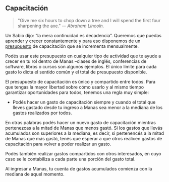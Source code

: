 ## Capacitación

> "Give me six hours to chop down a tree and I will
> spend the first four sharpening the axe."
> -- <cite>Abraham Lincoln.</cite>

Un Sabio dijo: “la mera continuidad es decadencia”. Queremos que puedas aprender y crecer constantemente y para eso disponemos de un [presupuesto](http://man.as/capacitacion) de capacitación que se incrementa mensualmente.

Podés usar este presupuesto en cualquier tipo de actividad que te ayude a crecer en tu rol dentro de Manas –clases de inglés, conferencias de software, libros o cursos son algunos ejemplos. El único límite para cada gasto lo dicta el sentido común y el total de presupuesto disponible. 

El presupuesto de capacitación es único y compartido entre todos. Para que tengas la mayor libertad sobre cómo usarlo y al mismo tiempo garantizar oportunidades para todos, tenemos una regla muy simple:

  * Podés hacer un gasto de capacitación siempre y cuando el total que lleves gastado desde tu ingreso a Manas sea menor a la mediana de los gastos realizados por todos.  

En otras palabras podés hacer un nuevo gasto de capacitación mientras pertenezcas a la mitad de Manas que menos gastó. Si los gastos que llevás acumulados son superiores a la mediana, es decir, si pertenencés a la mitad de Manas que más gastó, tenés que esperar a que otros realicen gastos de capacitación para volver a poder realizar un gasto.

Podés también realizar gastos compartidos con otros interesados, en cuyo caso se le contabiliza a cada parte una porción del gasto total.

Al ingresar a Manas, tu cuenta de gastos acumulados comienza con la mediana de aquel momento.